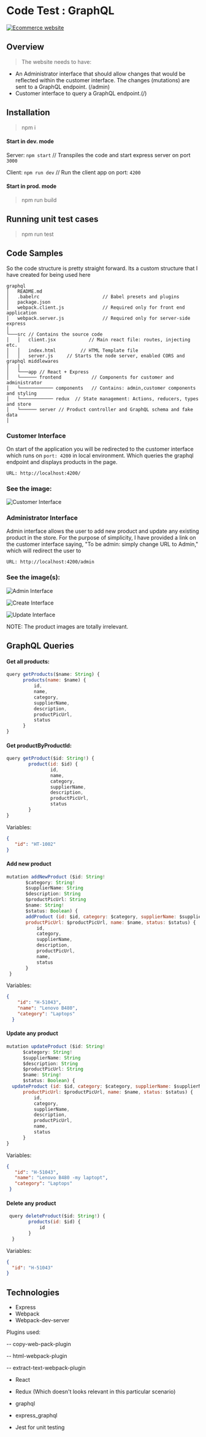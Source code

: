 # Code Test : GraphQL
[![Ecommerce website](https://static.makeuseof.com/wp-content/uploads/2015/12/youtube-player-670x335.jpg)](https://www.youtube.com/watch?v=Uyc5xlJ0uF4)


## Overview

>The website needs to have:

- An Administrator interface that should allow changes that would be reflected within the customer interface. The changes (mutations) are sent to a GraphQL endpoint. (/admin)
- Customer interface to query a GraphQL endpoint.(/)

## Installation

> npm i


#### Start in dev. mode

>
Server: `npm start` // Transpiles the code and start express server on port `3000`

Client: `npm run dev` // Run the client app on port: `4200`


#### Start in prod. mode

> npm run build

## Running unit test cases

> npm run test

## Code Samples

So the code structure is pretty straight forward. Its a custom structure that I have created for being used here

>
```
graphql
│   README.md
│   .babelrc                       // Babel presets and plugins
│   package.json
│   webpack.client.js              // Required only for front end application
│   webpack.server.js              // Required only for server-side express
│
└───src // Contains the source code
│   │   client.jsx            // Main react file: routes, injecting etc.
│   │   index.html         // HTML Template file
│   │   server.js     // Starts the node server, enabled CORS and graphql middlewares
│   │
│   └───app // React + Express
│   └────── frontend           // Components for customer and administrator
│   └──────────── components   // Contains: admin,customer components and styling
│   └──────────── redux  // State management: Actions, reducers, types and store
│   └────── server // Product controller and GraphQL schema and fake data
│
```

### Customer Interface

On start of the application you will be redirected to the customer interface which runs on `port: 4200` in local environment. Which queries the graphql endpoint and displays products in the page.

 `URL: http://localhost:4200/`


### See the image:

![Customer Interface](https://preview.ibb.co/fQ5Re9/customer_Interface.png)

### Administrator Interface

Admin interface allows the user to add new product and update any existing product in the store. For the purpose of simplicity, I have provided a link on the customer interface saying, "To be admin: simply change URL to Admin," which will redirect the user to

`URL: http://localhost:4200/admin`

### See the image(s):

![Admin Interface](https://preview.ibb.co/dimcmp/admin_Interface_Home.png)

![Create Interface](https://preview.ibb.co/mSFdRp/admin_Interface_Home.png)

![Update Interface](https://preview.ibb.co/ezGwCU/admin_Interface_Home.png)

NOTE: The product images are totally irrelevant.


## GraphQL Queries

#### Get all products:

```javascript
query getProducts($name: String) {
      products(name: $name) {
          id,
          name,
          category,
          supplierName,
          description,
          productPicUrl,
          status
      }
}
```
  

#### Get productByProductId:

```javascript
query getProduct($id: String!) {
        product(id: $id) {
                id,
                name,
                category,
                supplierName,
                description,
                productPicUrl,
                status
        }
}
```
 Variables:

```json
{
   "id": "HT-1002"
}
````

 #### Add new product
 
```javascript
mutation addNewProduct ($id: String!
       $category: String!
       $supplierName: String
       $description: String
       $productPicUrl: String
       $name: String!
       $status: Boolean) {
       addProduct (id: $id, category: $category, supplierName: $supplierName, description: $description,
       productPicUrl: $productPicUrl, name: $name, status: $status) {
           id,
           category,
           supplierName,
           description,
           productPicUrl,
           name,
           status
       }
 }
````

 Variables:

 ```json
 {
     "id": "H-51043",
     "name": "Lenovo B480",
     "category": "Laptops"
   }
````

 #### Update any product

 ```javascript
 mutation updateProduct ($id: String!
       $category: String!       
       $supplierName: String       
       $description: String       
       $productPicUrl: String       
       $name: String!       
       $status: Boolean) {       
   updateProduct (id: $id, category: $category, supplierName: $supplierName, description: $description,
       productPicUrl: $productPicUrl, name: $name, status: $status) {
           id,
           category,           
           supplierName,           
           description,           
           productPicUrl,           
           name,           
           status           
       }       
 }
````

Variables:

```json
{
   "id": "H-51043",   
   "name": "Lenovo B480 -my laptopt",   
   "category": "Laptops"   
 }
```
 #### Delete any product
```javascript
 query deleteProduct($id: String!) {
        products(id: $id) {       
            id            
        }        
  }
  ````

Variables:
```json
{
  "id": "H-51043"    
}
```

## Technologies

- Express
- Webpack
- Webpack-dev-server

Plugins used:

-- copy-web-pack-plugin

-- html-webpack-plugin

-- extract-text-webpack-plugin

- React

- Redux (Which doesn't looks relevant in this particular scenario)

- graphql

- express_graphql

- Jest for unit testing
